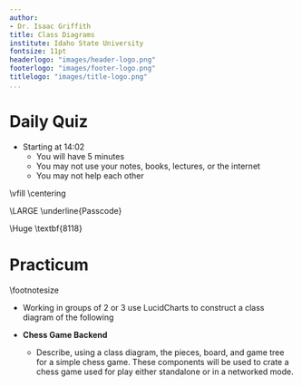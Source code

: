 ```yaml
---
author:
- Dr. Isaac Griffith
title: Class Diagrams
institute: Idaho State University
fontsize: 11pt
headerlogo: "images/header-logo.png"
footerlogo: "images/footer-logo.png"
titlelogo: "images/title-logo.png"
...
```


# Daily Quiz

* Starting at 14:02
  - You will have 5 minutes
  - You may not use your notes, books, lectures, or the internet
  - You may not help each other

\vfill
\centering

\LARGE \underline{Passcode}

\Huge \textbf{8118}

# Practicum

\footnotesize

* Working in groups of 2 or 3 use LucidCharts to construct a class diagram of the following

* **Chess Game Backend**

  - Describe, using a class diagram, the pieces, board, and game tree for a simple chess game. These components will be used to crate a chess game used for play either standalone or in a networked mode.
